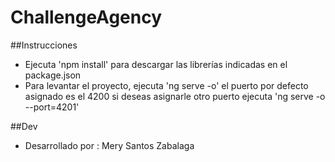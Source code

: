 # ChallengeAgency

##Instrucciones
  * Ejecuta 'npm install' para descargar las librerías indicadas en el package.json
  * Para levantar el proyecto, ejecuta 'ng serve -o' el puerto por defecto asignado es el 4200 si deseas asignarle otro puerto ejecuta 'ng serve -o --port=4201'

##Dev
  * Desarrollado por : Mery Santos Zabalaga